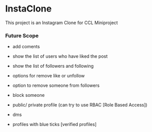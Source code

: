 # InstaClone
This project is an Instagram Clone for CCL Miniproject


### Future Scope 

- add coments
- show the list of users who have liked the post
- show the list of followers and following
- options for remove like or unfollow


- option to remove someone from followers
- block someone
- public/ private profile (can try to use RBAC [Role Based Access])
- dms 
- profiles with blue ticks [verified profiles]
